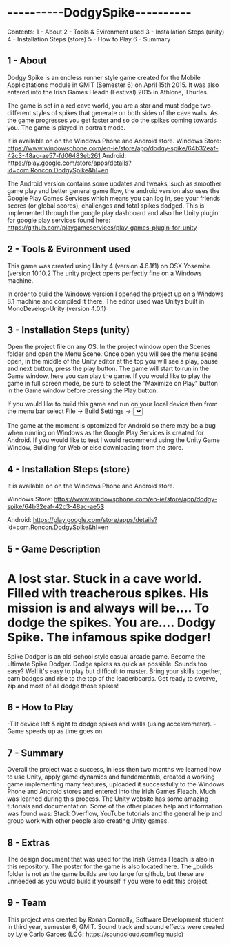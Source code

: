 ----------DodgySpike----------
==============================

Contents:
1 - About
2 - Tools & Evironment used
3 - Installation Steps (unity)
4 - Installation Steps (store)
5 - How to Play
6 - Summary


1 - About
---------
Dodgy Spike is an endless runner style game created for the Mobile Applicatations module in GMIT (Semester 6) on April 15th 2015.
It was also entered into the Irish Games Fleadh (Festival) 2015 in Athlone, Thurles.

The game is set in a red cave world, you are a star and must dodge two different styles of spikes that generate on both sides of the cave walls.
As the game progresses you get faster and so do the spikes coming towards you.
The game is played in portrait mode.

It is available on on the Windows Phone and Android store.
Windows Store:
https://www.windowsphone.com/en-ie/store/app/dodgy-spike/64b32eaf-42c3-48ac-ae57-fd06483eb261
Android:
https://play.google.com/store/apps/details?id=com.Roncon.DodgySpike&hl=en

The Android version contains some updates and tweaks, such as smoother game play and better general game flow, the android version also uses the Google Play Games Services which means you can log in, see your friends scores (or global scores), challenges and total spikes dodged.
This is implemented through the google play dashboard and also the Unity plugin for google play services found here: 
https://github.com/playgameservices/play-games-plugin-for-unity


2 - Tools & Evironment used
---------------------------
This game was created using Unity 4 (version 4.6.1f1) on OSX Yosemite (version 10.10.2
The unity project opens perfectly fine on a Windows machine.

In order to build the Windows version I opened the project up on a Windows 8.1 machine and compiled it there.
The editor used was Unitys built in MonoDevelop-Unity (version 4.0.1)


3 - Installation Steps (unity)
-----------------------------
Open the project file on any OS.
In the project window open the Scenes folder and open the Menu Scene.
Once open you will see the menu scene open, in the middle of the Unity editor at the top you will see a play, pause and next button, press the play button.
The game will start to run in the Game window, here you can play the game.
If you would like to play the game in full screen mode, be sure to select the "Maximize on Play" button in the Game window before pressing the Play button.

If you would like to build this game and run on your local device then from the menu bar select File -> Build Settings -> <Select Platform> -> Switch Platform -> Build And Run
When you switch the platform the keystore and password that you use for the store gets removed (this is okay as this key should be kept somewhere safe).

The game at the moment is optomized for Android so there may be a bug when running on Windows as the Google Play Services is created for Android.
If you would like to test I would recommend using the Unity Game Window, Building for Web or else downloading from the store.

4 - Installation Steps (store)
-----------------------------
It is available on on the Windows Phone and Android store.

Windows Store:
https://www.windowsphone.com/en-ie/store/app/dodgy-spike/64b32eaf-42c3-48ac-ae5$

Android:
https://play.google.com/store/apps/details?id=com.Roncon.DodgySpike&hl=en

5 - Game Description
--------------------
A lost star.
Stuck in a cave world.
Filled with treacherous spikes.
His mission is and always will be....
To dodge the spikes.
You are....
Dodgy Spike.
The infamous spike dodger!
=====================
Spike Dodger is an old-school style casual arcade game.
Become the ultimate Spike Dodger. 
Dodge spikes as quick as possible.
Sounds too easy?
Well it's easy to play but difficult to master.
Bring your skills together, earn badges and rise to the top of the leaderboards.
Get ready to swerve, zip and most of all dodge those spikes!


6 - How to Play
---------------
-Tilt device left & right to dodge spikes and walls (using accelerometer).
-Game speeds up as time goes on.

7 - Summary
-----------
Overall the project was a success, in less then two months we learned how to use Unity, apply game dynamics and fundementals, created a working game implementing many features, uploaded it successfully to the Windows Phone and Android stores and entered into the Irish Games Fleadh.
Much was learned during this process.
The Unity website has some amazing tutorials and documentation.
Some of the other places help and information was found was: Stack Overflow, YouTube tutorials and the general help and group work with other people also creating Unity games.

8 - Extras
----------
The design document that was used for the Irish Games Fleadh is also in this repository.
The poster for the game is also located here.
The _builds folder is not as the game builds are too large for github, but these are unneeded as you would build it yourself if you were to edit this project.

9 - Team
--------
This project was created by Ronan Connolly, Software Development student in third year, semester 6, GMIT.
Sound track and sound effects were created by Lyle Carlo Garces (LCG: https://soundcloud.com/lcgmusic)
